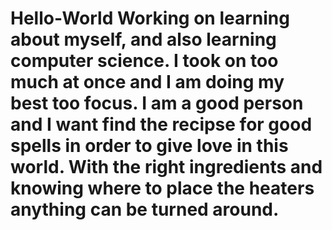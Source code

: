 # Hello-World  Working on learning about myself, and also learning computer science.  I took on too much at once and I am doing my best too focus. I am a good person and I want find the recipse for good spells in order to give love in this world. With the right ingredients and knowing where to place the heaters anything can be turned around.
